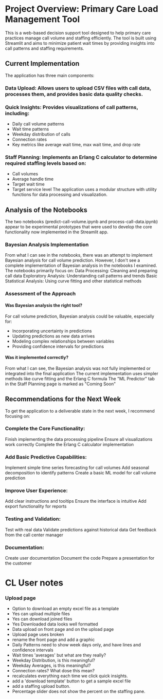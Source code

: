 # Project Overview: Primary Care Load Management Tool

This is a web-based decision support tool designed to help primary care practices manage call volume and staffing efficiently. The tool is built using Streamlit and aims to minimize patient wait times by providing insights into call patterns and staffing requirements.

## Current Implementation

The application has three main components:

### Data Upload: Allows users to upload CSV files with call data, processes them, and provides basic data quality checks.

### Quick Insights: Provides visualizations of call patterns, including:

- Daily call volume patterns
- Wait time patterns
- Weekday distribution of calls
- Connection rates
- Key metrics like average wait time, max wait time, and drop rate

### Staff Planning: Implements an Erlang C calculator to determine required staffing levels based on:

- Call volumes
- Average handle time
- Target wait time
- Target service level
  The application uses a modular structure with utility functions for data processing and visualization.

## Analysis of the Notebooks

The two notebooks (predict-call-volume.ipynb and process-call-data.ipynb) appear to be experimental prototypes that were used to develop the core functionality now implemented in the Streamlit app.

### Bayesian Analysis Implementation

From what I can see in the notebooks, there was an attempt to implement Bayesian analysis for call volume prediction. However, I don't see a complete implementation of Bayesian analysis in the notebooks I examined. The notebooks primarily focus on:
Data Processing: Cleaning and preparing call data
Exploratory Analysis: Understanding call patterns and trends
Basic Statistical Analysis: Using curve fitting and other statistical methods

### Assessment of the Approach

#### Was Bayesian analysis the right tool?

For call volume prediction, Bayesian analysis could be valuable, especially for:

- Incorporating uncertainty in predictions
- Updating predictions as new data arrives
- Modeling complex relationships between variables
- Providing confidence intervals for predictions

#### Was it implemented correctly?

From what I can see, the Bayesian analysis was not fully implemented or integrated into the final application
The current implementation uses simpler methods like curve fitting and the Erlang C formula
The "ML Predictor" tab in the Staff Planning page is marked as "Coming Soon"

## Recommendations for the Next Week

To get the application to a deliverable state in the next week, I recommend focusing on:

### Complete the Core Functionality:

Finish implementing the data processing pipeline
Ensure all visualizations work correctly
Complete the Erlang C calculator implementation

### Add Basic Predictive Capabilities:

Implement simple time series forecasting for call volumes
Add seasonal decomposition to identify patterns
Create a basic ML model for call volume prediction

### Improve User Experience:

Add clear instructions and tooltips
Ensure the interface is intuitive
Add export functionality for reports

### Testing and Validation:

Test with real data
Validate predictions against historical data
Get feedback from the call center manager

### Documentation:

Create user documentation
Document the code
Prepare a presentation for the customer

# CL User notes

### Upload page

- Option to download an empty excel file as a template
- Yes can upload multiple files
- Yes can download joined files
- Yes Downloaded data looks well formatted
- Data upload on front page and on the upload page
- Upload page uses broken
- rename the front page and add a graphic
- Daily Patterns need to show week days only, and have lines and confidence intervals
- Wait times 'averages' but what are they really?
- Weekday Distribution, is this meaningful?
- Weekday Averages, is this meaningful?
- Connection rates? What dose this mean?
- recalculates everything each time we click quick insights.
- add a 'download template' button to get a sample excel file
- add a staffing upload button.
- Percentage slider does not show the percent on the staffing pane.
